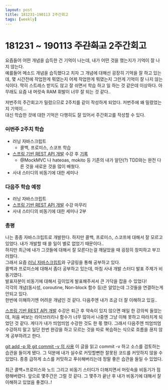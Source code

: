 ```yaml
---
layout: post
title: 181231~190113 2주간회고
tags: [weekly]
---
```


# 181231 ~ 190113 ~~주간회고~~ 2주간회고

요즘들어 어떤 개념을 습득한 건 기억이 나는데, 내가 어떤 것을 했는지가 기억이 잘 나지 않는다.  
예를들어 메소드 개념을 습득했다고 치자 그 개념에 대해선 굉장히 기억을 잘 하고 있는데, 몇 시간전에 작업한게 뭐였는지 어제 작업한게 뭐였는지 그런게 기억이 잘 나지 않는 식이다. 
딱히 스트레스 받지도 않고 잘 쉬면서 학습 하고 일 하는 것 같은데 이상하다. 아무래도 요즘 내 머릿속 RAM 휘발이 너무 잘 되는 것 같다..

저번주의 주간회고가 밀렸으므로 2주치를 같이 작성하게 되었다. 저번주에 왜 밀렸었는지 기억이...  
대신 학습한 것에 대한 기억은 다행히도 잘 있어서 주간회고를 작성할 수 있다. 

### ~~이번주~~ 2주치 학습
* 러닝 자바스크립트
    * 콜백, 프로미스, 스코프 학습
* [스프링 기반 REST API 개발](https://www.inflearn.com/course/spring_rest-api/) 수강 후 [기록](https://github.com/sehajyang/Springboot-REST-API)
    * @MockMVC 나 hateoas, mokito 등 기존의 내가 알던(?) TDD와는 완전 다른 것을 새로운 것을 많이 배웠다.  
* 사내 스터디의 비동기에 대한 세미나

### 다음주 학습 예정
* 러닝 자바스크립트
* [스프링 기반 REST API 개발](https://www.inflearn.com/course/spring_rest-api/) 수강 마무리
* 사내 스터디의 비동기에 대한 세미나 2부

### 총평

나는 종종 자바스크립트로 개발한다. 하지만 콜백, 프로미스, 스코프에 대해서 잘 모르고 있었다. 내가 개발할 때 쓸 일이 별로 없었기 때문이다..  
하지만 최근에 내가 그것들에 대해서 잘 모른다는걸 깨달았을 때 굉장히 창피하고 부끄러웠다.  
그래서 요즘 [러닝 자바스크립트](http://www.hanbit.co.kr/store/books/look.php?p_code=B2328850940)와 구글링을 통해 공부하고 있다.  
콜백과 프로미스에 대해서 좀더 공부하고 있는데, 마침 사내 개발 스터디 발표 주제가 비동기였다.  
발표자분이 비동기에 대해서 깊이있게 발표해주셔서 큰 가닥을 잡을 수 있었다!  
각각의 개념(동시성, coroutine, Non-block 함수 등)은 알았는데 그것들을 연결하는게 안되고 있다.     
한번에 이해하기엔 어려운 개념인 것 같다. 다음주엔 내가 조금 더 잘 이해하고 있길..  

[스프링 기반 REST API 개발](https://www.inflearn.com/course/spring_rest-api/) 수강은 퇴근 후 약속이 있지 않으면 매일 한 강의씩 들었는데, 처음 써보는 라이브러리나 함수가 너무 많아서 나중엔 그냥 이해 못하고 따라치게 되었던 것 같다. 게다가 내가 띄엄띄엄 수강한 것도 한 몫 했다. 
그래서 다음주엔 띄엄띄엄 수강하지 말고 일단 한번 완강을 하고 모르는 것을 따로 복습하는 식으로 흐름을 끊지 않게 공부하려고 한다.  

[git add -p 와 git commit -v 의 사용](https://blog.outsider.ne.kr/1247?category=18) 이 글을 읽고 commit -v 하고 소스를 검토하는 습관을 들이게 됐다. 
그 덕분에 내가 실수로 커밋할뻔한 잘못된 코드를 커밋하지 않을 수 있었다. 종종 급하게 소스를 커밋하고 푸쉬해버리는데 정말 좋은 습관을 들일 수 있었다.

최근 콜백+프로미스와 노드 그리고 비동기 스터디가 더해지면서 머릿속을 비동기가 점령해버렸다. 앞으로 몇주간은 그럴 것 같다. 그 몇주가 끝난 후 내가 비동기에 대해서 잘 이해하고 있었음 좋겠다..!




